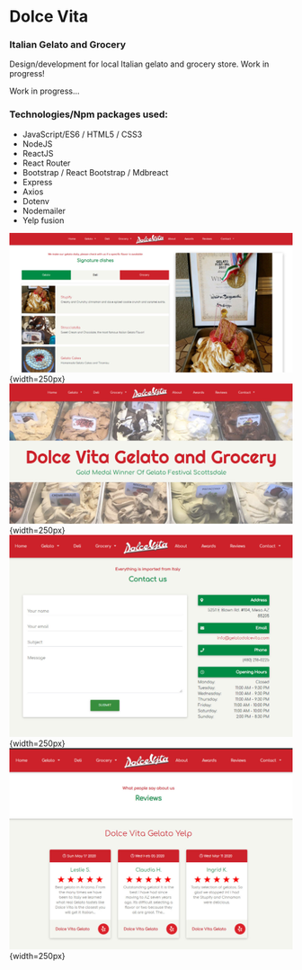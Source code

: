 # Dolce Vita

###  Italian Gelato and Grocery 

Design/development for local Italian gelato and grocery store. Work in progress!

Work in progress...

### Technologies/Npm packages used:

* JavaScript/ES6 / HTML5 / CSS3
* NodeJS
* ReactJS
* React Router
* Bootstrap / React Bootstrap / Mdbreact 
* Express
* Axios 
* Dotenv
* Nodemailer
* Yelp fusion

![Screenshot](client/public/assets/images/screen-1.jpg){width=250px}
![Screenshot](client/public/assets/images/screen-2.jpg){width=250px}
![Screenshot](client/public/assets/images/screen-3.jpg){width=250px}
![Screenshot](client/public/assets/images/screen-4.jpg){width=250px}